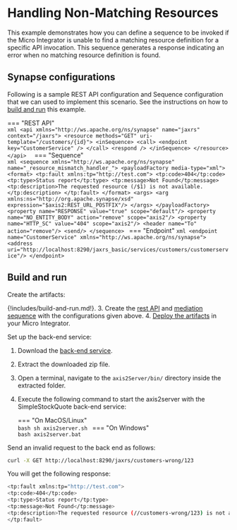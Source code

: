 # Handling Non-Matching Resources
    
This example demonstrates how you can define a sequence to be invoked if the Micro Integrator is unable to find a matching resource definition for a specific API invocation. This sequence generates a response indicating an error when no matching resource definition is found.
    
## Synapse configurations

Following is a sample REST API configuration and Sequence configuration that we can used to implement this scenario. See the instructions on how to [build and run](#build-and-run) this example.

=== "REST API"        
    ```xml
    <api xmlns="http://ws.apache.org/ns/synapse" name="jaxrs" context="/jaxrs">
       <resource methods="GET" uri-template="/customers/{id}">
          <inSequence>
             <call>
                <endpoint key="CustomerService" />
             </call>
             <respond />
          </inSequence>
       </resource>
    </api> 
    ```
=== "Sequence"       
    ```xml
    <sequence xmlns="http://ws.apache.org/ns/synapse" name="_resource_mismatch_handler_">
       <payloadFactory media-type="xml">
          <format>
             <tp:fault xmlns:tp="http://test.com">
                <tp:code>404</tp:code>
                <tp:type>Status report</tp:type>
                <tp:message>Not Found</tp:message>
                <tp:description>The requested resource (/$1) is not available.</tp:description>
             </tp:fault>
          </format>
          <args>
             <arg xmlns:ns="http://org.apache.synapse/xsd" expression="$axis2:REST_URL_POSTFIX"/>
          </args>
       </payloadFactory>
       <property name="RESPONSE" value="true" scope="default"/>
       <property name="NO_ENTITY_BODY" action="remove" scope="axis2"/>
       <property name="HTTP_SC" value="404" scope="axis2"/>
       <header name="To" action="remove"/>
       <send/>
    </sequence>
    ```
=== "Endpoint"
    ```xml
    <endpoint name="CustomerService" xmlns="http://ws.apache.org/ns/synapse">
       <address uri="http://localhost:8290/jaxrs_basic/services/customers/customerservice"/>
    </endpoint>
    ```

## Build and run

Create the artifacts:

{!includes/build-and-run.md!}.
3. Create the [rest API]({{base_path}}/develop/creating-artifacts/creating-an-api) and [mediation sequence]({{base_path}}/develop/creating-artifacts/creating-reusable-sequences) with the configurations given above.
4. [Deploy the artifacts]({{base_path}}/develop/deploy-artifacts) in your Micro Integrator.

Set up the back-end service:

1. Download the [back-end service](https://github.com/wso2-docs/WSO2_EI/blob/master/Back-End-Service/axis2Server.zip).
2. Extract the downloaded zip file.
3. Open a terminal, navigate to the `axis2Server/bin/` directory inside the extracted folder.
4. Execute the following command to start the axis2server with the SimpleStockQuote back-end service:

    === "On MacOS/Linux"   
        ```bash
        sh axis2server.sh
        ```
    === "On Windows"              
        ```bash
        axis2server.bat
        ```

Send an invalid request to the back end as follows:
    
```bash
curl -X GET http://localhost:8290/jaxrs/customers-wrong/123
```
    
You will get the following response:
    
```bash
<tp:fault xmlns:tp="http://test.com">
<tp:code>404</tp:code>
<tp:type>Status report</tp:type>
<tp:message>Not Found</tp:message>
<tp:description>The requested resource (//customers-wrong/123) is not available.</tp:description>
</tp:fault>
```
